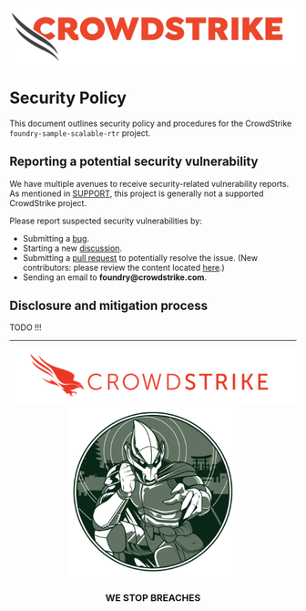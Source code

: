 ![CrowdStrike Falcon](/docs/asset/cs-logo.png?raw=true)

# Security Policy

This document outlines security policy and procedures for the CrowdStrike `foundry-sample-scalable-rtr` project.

## Reporting a potential security vulnerability

We have multiple avenues to receive security-related vulnerability reports.
As mentioned in [SUPPORT](https://github.com/CrowdStrike/foundry-sample-scalable-rtr/blob/main/SUPPORT.md), this project is generally not a supported CrowdStrike project.

Please report suspected security vulnerabilities by:

+ Submitting
  a [bug](https://github.com/CrowdStrike/foundry-sample-scalable-rtr/issues/new?assignees=&labels=bug+%3Abug%3A&template=bug_report.md&title=%5B+BUG+%5D+...).
+ Starting a new [discussion](https://github.com/CrowdStrike/foundry-sample-scalable-rtr/discussions).
+ Submitting a [pull request](https://github.com/CrowdStrike/foundry-sample-scalable-rtr/pulls) to potentially resolve the issue. (New
  contributors: please review the content
  located [here](https://github.com/CrowdStrike/foundry-sample-scalable-rtr/blob/main/CONTRIBUTING.md).)
+ Sending an email to __foundry@crowdstrike.com__.

## Disclosure and mitigation process

TODO !!!

---

<p align="center"><img src="https://raw.githubusercontent.com/CrowdStrike/falconpy/main/docs/asset/cs-logo-footer.png"><BR/><img width="300px" src="https://raw.githubusercontent.com/CrowdStrike/falconpy/main/docs/asset/adversary-goblin-panda.png"></P>
<h3><P align="center">WE STOP BREACHES</P></h3>
